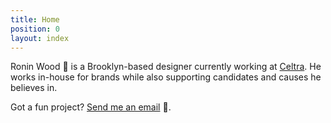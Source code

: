 ```yaml
---
title: Home
position: 0
layout: index
---
```


Ronin Wood 🌹 is a Brooklyn-based designer currently working at <a href="http://celtra.com">Celtra</a>. He works in-house for brands while also supporting candidates and causes he believes in.

Got a fun project? [Send me an email](mailto:hi@roninwood.com) 📧.